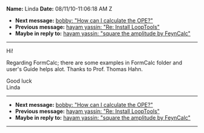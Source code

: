 **Name:** Linda
**Date:** 08/11/10-11:06:18 AM Z

  - **Next message:** [bobby: "How can I calculate the OPE?"](0619.html)
  - **Previous message:** [hayam yassin: "Re: Install
    LoopTools"](0617.html)
  - **Maybe in reply to:** [hayam yassin: "square the amplitude by
    FeynCalc"](0615.html)

-----

Hi\!  

Regarding FormCalc; there are some examples in FormCalc folder and
user's Guide helps alot. Thanks to Prof. Thomas Hahn.  

Good luck  
Linda  

-----

  - **Next message:** [bobby: "How can I calculate the OPE?"](0619.html)
  - **Previous message:** [hayam yassin: "Re: Install
    LoopTools"](0617.html)
  - **Maybe in reply to:** [hayam yassin: "square the amplitude by
    FeynCalc"](0615.html)

-----

